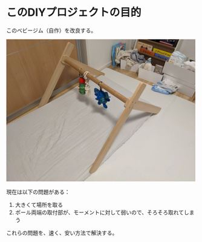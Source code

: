 # このDIYプロジェクトの目的
このベビージム（自作）を改良する。

<img src="/PXL_20240310_015119175.MP.jpg" width="500">

現在は以下の問題がある：
1. 大きくて場所を取る
2. ポール両端の取付部が、モーメントに対して弱いので、そろそろ取れてしまう

これらの問題を、速く、安い方法で解決する。
